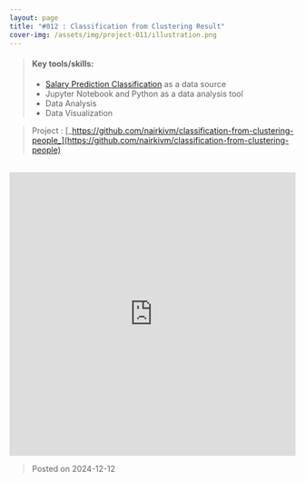 ```yaml
---
layout: page
title: "#012 : Classification from Clustering Result"
cover-img: /assets/img/project-011/illustration.png
---
```


> #### Key tools/skills:
> -  [Salary Prediction Classification](https://www.kaggle.com/datasets/ayessa/salary-prediction-classification) as a data source
> - Jupyter Notebook and Python as a data analysis tool
> - Data Analysis
> - Data Visualization

> Project : [_https://github.com/nairkivm/classification-from-clustering-people_](https://github.com/nairkivm/classification-from-clustering-people)

<br>

<embed src="https://nairkivm.github.io/assets/doc/Classification%20from%20Clustering%20Result_%20Salary%20Prediction.pdf" type="application/pdf" style="width: 100%; height: 500px"/>

> Posted on 2024-12-12